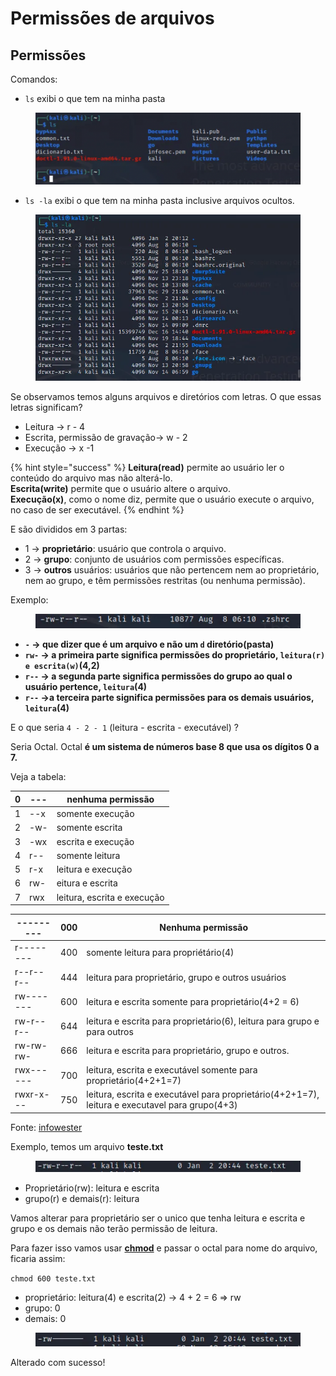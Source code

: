 # Permissões de arquivos

## Permissões

Comandos:

* `ls` exibi o que tem na minha pasta

<figure><img src="../../.gitbook/assets/image (1).png" alt=""><figcaption></figcaption></figure>

* `ls -la` exibi o que tem na minha pasta inclusive arquivos ocultos.

<figure><img src="../../.gitbook/assets/image (2).png" alt=""><figcaption></figcaption></figure>

Se observamos temos alguns arquivos e diretórios com letras. O que essas letras significam?

* Leitura → r - 4
* Escrita, permissão de gravação→ w - 2
* Execução → x -1

{% hint style="success" %}
&#x20;**Leitura(read)** permite ao usuário ler o conteúdo do arquivo mas não alterá-lo. \
**Escrita(write)** permite que o usuário altere o arquivo. \
**Execução(x)**, como o nome diz, permite que o usuário execute o arquivo, no caso de ser executável.
{% endhint %}

E são divididos em 3 partas:

* 1 → **proprietário**: usuário que controla o arquivo.
* 2 → **grupo**: conjunto de usuários com permissões específicas.
* 3 → **outros** usuários: usuários que não pertencem nem ao proprietário, nem ao grupo, e têm permissões restritas (ou nenhuma permissão).

Exemplo:

<figure><img src="../../.gitbook/assets/image (3).png" alt=""><figcaption></figcaption></figure>

* **`-` → que dizer que é um arquivo e não um `d` diretório(pasta)**
* **`rw-` → a primeira parte significa permissões do proprietário, `leitura(r) e escrita(w)`(4,2)**
* **`r--` → a segunda parte significa permissões do grupo ao qual o usuário pertence, `leitura`(4)**
* **`r--` →a terceira parte significa permissões para os demais usuários, `leitura`(4)**

E o que seria `4 - 2 - 1` (leitura - escrita - executável) ?

Seria Octal. Octal **é um sistema de números base 8 que usa os dígitos 0 a 7.**

Veja a tabela:

| 0 | --- | nenhuma permissão           |
| - | --- | --------------------------- |
| 1 | --x | somente execução            |
| 2 | -w- | somente escrita             |
| 3 | -wx | escrita e execução          |
| 4 | r-- | somente leitura             |
| 5 | r-x | leitura e execução          |
| 6 | rw- | eitura e escrita            |
| 7 | rwx | leitura, escrita e execução |

| --------- | 000 | Nenhuma permissão                                                                              |
| --------- | --- | ---------------------------------------------------------------------------------------------- |
| r-------- | 400 | somente leitura para propriétário(4)                                                           |
| r--r--r-- | 444 | leitura para proprietário, grupo e outros usuários                                             |
| rw------- | 600 | leitura e escrita somente para proprietário(4+2 = 6)                                           |
| rw-r--r-- | 644 | leitura e escrita para proprietário(6), leitura para grupo e para outros                       |
| rw-rw-rw- | 666 | leitura e escrita para proprietário, grupo e outros.                                           |
| rwx------ | 700 | leitura, escrita e executável somente para proprietário(4+2+1=7)                               |
| rwxr-x--- | 750 | leitura, escrita e executável para proprietário(4+2+1=7), leitura e executavel para grupo(4+3) |

Fonte: [infowester](https://www.infowester.com/linuxpermissoes.php)

Exemplo, temos um arquivo **teste.txt**

<figure><img src="../../.gitbook/assets/image (4).png" alt=""><figcaption></figcaption></figure>

* Proprietário(rw): leitura e escrita&#x20;
* grupo(r) e demais(r): leitura&#x20;

Vamos alterar para proprietário ser o unico que tenha leitura e escrita e grupo e os demais não terão permissão de leitura.

Para fazer isso vamos usar [**chmod**](https://rockcontent.com/br/blog/chmod/) e passar o octal para nome do arquivo, ficaria assim:

`chmod 600 teste.txt`

* proprietário: leitura(4) e escrita(2) → 4 + 2 = 6 ⇒ rw
* grupo: 0
* demais: 0

<figure><img src="../../.gitbook/assets/image (5).png" alt=""><figcaption></figcaption></figure>

Alterado com sucesso!





